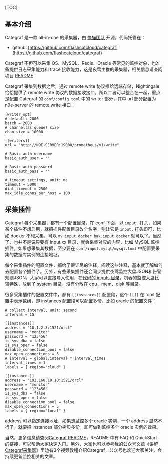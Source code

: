 [TOC]

基本介绍
----

Categraf 是一款 all-in-one 的采集器，由 [快猫团队](https://flashcat.cloud/) 开源，代码托管在：

*   github: [https://github.com/flashcatcloud/categraf](https://github.com/flashcatcloud/categraf)

Categraf 不但可以采集 OS、MySQL、Redis、Oracle 等常见的监控对象，也准备提供日志采集能力和 trace 接收能力，这是夜莺主推的采集器，相关信息请查阅项目 [README](https://github.com/flashcatcloud/categraf/blob/main/README.md)

Categraf 采集到数据之后，通过 remote write 协议推给远端存储，Nightingale 恰恰提供了 remote write 协议的数据接收接口，所以二者可以整合在一起，重点是配置 Categraf 的 `conf/config.toml` 中的 writer 部分，其中 url 部分配置为 n9e-server 的 remote write 接口：

    [writer_opt]
    # default: 2000
    batch = 2000
    # channel(as queue) size
    chan_size = 10000
    
    [[writers]]
    url = "http://N9E-SERVER:19000/prometheus/v1/write"
    
    # Basic auth username
    basic_auth_user = ""
    
    # Basic auth password
    basic_auth_pass = ""
    
    # timeout settings, unit: ms
    timeout = 5000
    dial_timeout = 2500
    max_idle_conns_per_host = 100


采集插件
----

Categraf 每个采集器，都有一个配置目录，在 conf 下面，以 `input.` 打头，如果某个插件不想启用，就把插件配置目录改个名字，别让它是 `input.` 打头即可，比如 docker 不想采集，可以 `mv input.docker bak.input.docker` 就可以了。当然了，也并不是说只要有 input.xx 目录，就会采集对应的内容，比如 MySQL 监控插件，如果想采集其数据，至少要在 `conf/input.mysql/mysql.toml` 中配置要采集的数据库实例的连接地址。

每个采集插件的配置文件，都给了很详尽的注释，阅读这些注释，基本就了解如何去配置各个插件了。另外，有些采集插件还会同步提供夜莺监控大盘JSON和告警规则JSON，大家可以直接导入使用，在[代码的 inputs 目录](https://github.com/flashcatcloud/categraf/tree/main/inputs)，机器的监控大盘比较特殊，放到了 system 目录，没有分散在 cpu、mem、disk 等目录。

很多采集插件的配置文件中，都有 `[[instances]]` 配置段，这个 `[[]]` 在 toml 配置中表示数组，即 instances 配置段可以配置多份，比如 oracle 的配置文件：

    # collect interval, unit: second
    interval = 15
    
    [[instances]]
    address = "10.1.2.3:1521/orcl"
    username = "monitor"
    password = "123456"
    is_sys_dba = false
    is_sys_oper = false
    disable_connection_pool = false
    max_open_connections = 5
    # interval = global.interval * interval_times
    interval_times = 1
    labels = { region="cloud" }
    
    [[instances]]
    address = "192.168.10.10:1521/orcl"
    username = "monitor"
    password = "123456"
    is_sys_dba = false
    is_sys_oper = false
    disable_connection_pool = false
    max_open_connections = 5
    labels = { region="local" }


address 可以指定连接地址，如果想监控多个 oracle 实例，一个 address 显然不行了，就要把 instances 部分拷贝多份，即可做到监控多个 oracle 实例的效果。

当然，更多信息请查阅[Categraf README](https://github.com/flashcatcloud/categraf/blob/main/README.md)，README 中有 FAQ 和 QuickStart 的链接，可以帮助大家快速入门。另外，大家也可以参考我的公众号文章《[讲解Categraf采集器](https://mp.weixin.qq.com/s/T69kkBzToHVh31D87xsrIg)》里边有3个视频教程介绍Categraf，公众号也欢迎大家关注，会持续更新监控相关的文章。

